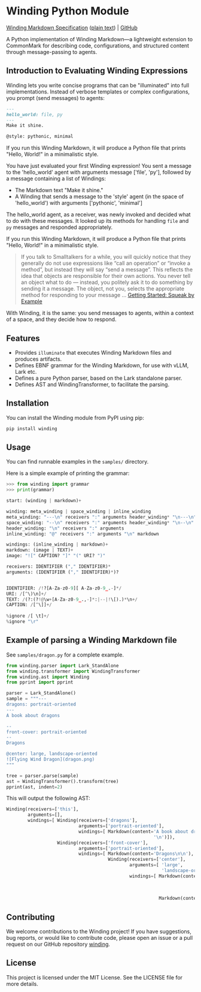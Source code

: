 # Winding Python Module
[Winding Markdown Specification](https://winding.md) ([plain text](https://winding.md/winding.md)) | [GitHub](https://github.com/Wind-WindKids/winding)

A Python implementation of Winding Markdown—a lightweight extension to CommonMark for describing code, configurations, and structured content through message-passing to agents.

## Introduction to Evaluating Winding Expressions

Winding lets you write concise programs that can be "illuminated" into full implementations. Instead of verbose templates or complex configurations, you prompt (send messages) to agents:

```markdown
---
hello_world: file, py
---
Make it shine.

@style: pythonic, minimal
```

If you run this Winding Markdown, it will produce a Python file that prints "Hello, World!" in a minimalistic style.

You have just evaluated your first Winding expression! You sent a message to the 'hello_world' agent with arguments message ['file', 'py'], followed by a message containing a list of Windings:
* The Markdown text "Make it shine."
* A Winding that sends a message to the 'style' agent (in the space of 'hello_world') with arguments ['pythonic', 'minimal']

The hello_world agent, as a receiver, was newly invoked and decided what to do with these messages. It looked up its methods for handling `file` and `py` messages and responded appropriately.

If you run this Winding Markdown, it will produce a Python file that prints "Hello, World!" in a minimalistic style. 

> If you talk to Smalltalkers for a while, you will quickly notice that
> they generally do not use expressions like “call an operation” or “invoke
> a method”, but instead they will say “send a message”. This reflects the
> idea that objects are responsible for their own actions. You never tell an
> object what to do — instead, you politely ask it to do something by sending
> it a message. The object, not you, selects the appropriate method for
> responding to your message ... [Getting Started: Squeak by Example](https://squeak.org/documentation/)

With Winding, it is the same: you send messages to agents, within a context of a space, and they decide how to respond.



## Features

- Provides `illuminate` that executes Winding Markdown files and produces artifacts.
- Defines EBNF grammar for the Winding Markdown, for use with vLLM, Lark etc.
- Defines a pure Python parser, based on the Lark standalone parser.
- Defines AST and WindingTransformer, to facilitate the parsing.

## Installation

You can install the Winding module from PyPI using pip:

```bash
pip install winding
```



## Usage

You can find runnable examples in the `samples/` directory.

Here is a simple example of printing the grammar:

```python
>>> from winding import grammar
>>> print(grammar)

start: (winding | markdown)+

winding: meta_winding | space_winding | inline_winding
meta_winding: "---\n" receivers ":" arguments header_winding* "\n---\n" windings? 
space_winding: "--\n" receivers ":" arguments header_winding* "\n--\n" windings?
header_winding: "\n" receivers ":" arguments
inline_winding: "@" receivers ":" arguments "\n" markdown

windings: (inline_winding | markdown)+
markdown: (image | TEXT)+
image: "![" CAPTION? "]" "(" URI? ")"

receivers: IDENTIFIER ("," IDENTIFIER)*
arguments: (IDENTIFIER ("," IDENTIFIER)*)?


IDENTIFIER: /!?[A-Za-z0-9][ A-Za-z0-9_.-]*/
URI: /[^\)\n]+/
TEXT: /(?:(?!@\w+[A-Za-z0-9_.,-]*:|--|!\[).)*\n+/ 
CAPTION: /[^\]]+/
    
%ignore /[ \t]+/
%ignore "\r"  
```

## Example of parsing a Winding Markdown file

See `samples/dragon.py` for a complete example.

```python
from winding.parser import Lark_StandAlone
from winding.transformer import WindingTransformer
from winding.ast import Winding
from pprint import pprint

parser = Lark_StandAlone()
sample = """---
dragons: portrait-oriented
---
A book about dragons

--
front-cover: portrait-oriented
--
Dragons

@center: large, landscape-oriented
![Flying Wind Dragon](dragon.png)
"""

tree = parser.parse(sample)
ast = WindingTransformer().transform(tree)
pprint(ast, indent=2)
```

This will output the following AST:
```python
Winding(receivers=['this'],
        arguments=[],
        windings=[ Winding(receivers=['dragons'],
                           arguments=['portrait-oriented'],
                           windings=[ Markdown(content='A book about dragons\n'
                                                       '\n')]),
                   Winding(receivers=['front-cover'],
                           arguments=['portrait-oriented'],
                           windings=[ Markdown(content='Dragons\n\n'),
                                      Winding(receivers=['center'],
                                              arguments=[ 'large',
                                                          'landscape-oriented'],
                                              windings=[ Markdown(content=Image(caption='Flying '
                                                                                        'Wind '
                                                                                        'Dragon',
                                                                                url='dragon.png')),
                                                         Markdown(content='\n')])])])
```



## Contributing
We welcome contributions to the Winding project! If you have suggestions, bug reports, or would like to contribute code, please open an issue or a pull request on our GitHub repository [winding](https://github.com/Wind-WindKids/winding).

## License

This project is licensed under the MIT License. See the LICENSE file for more details.